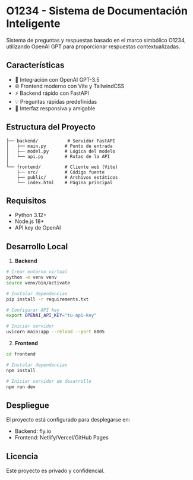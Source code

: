 # O1234 - Sistema de Documentación Inteligente

Sistema de preguntas y respuestas basado en el marco simbólico O1234, utilizando OpenAI GPT para proporcionar respuestas contextualizadas.

## Características

- 🤖 Integración con OpenAI GPT-3.5
- 🌐 Frontend moderno con Vite y TailwindCSS
- ⚡ Backend rápido con FastAPI
- 💡 Preguntas rápidas predefinidas
- 🎨 Interfaz responsiva y amigable

## Estructura del Proyecto

```
├── backend/           # Servidor FastAPI
│   ├── main.py       # Punto de entrada
│   ├── model.py      # Lógica del modelo
│   └── api.py        # Rutas de la API
│
└── frontend/         # Cliente web (Vite)
    ├── src/          # Código fuente
    ├── public/       # Archivos estáticos
    └── index.html    # Página principal
```

## Requisitos

- Python 3.12+
- Node.js 18+
- API key de OpenAI

## Desarrollo Local

1. **Backend**
```bash
# Crear entorno virtual
python -m venv venv
source venv/bin/activate

# Instalar dependencias
pip install -r requirements.txt

# Configurar API key
export OPENAI_API_KEY="tu-api-key"

# Iniciar servidor
uvicorn main:app --reload --port 8005
```

2. **Frontend**
```bash
cd frontend

# Instalar dependencias
npm install

# Iniciar servidor de desarrollo
npm run dev
```

## Despliegue

El proyecto está configurado para desplegarse en:
- Backend: fly.io
- Frontend: Netlify/Vercel/GitHub Pages

## Licencia

Este proyecto es privado y confidencial.
